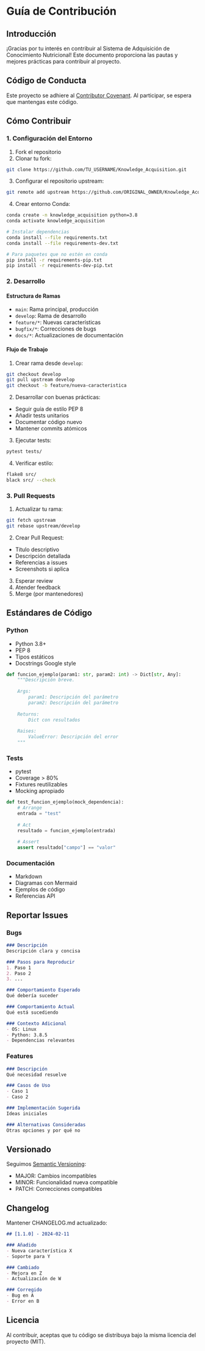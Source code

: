 # Guía de Contribución

## Introducción

¡Gracias por tu interés en contribuir al Sistema de Adquisición de Conocimiento Nutricional! Este documento proporciona las pautas y mejores prácticas para contribuir al proyecto.

## Código de Conducta

Este proyecto se adhiere al [Contributor Covenant](https://www.contributor-covenant.org/). Al participar, se espera que mantengas este código.

## Cómo Contribuir

### 1. Configuración del Entorno

1. Fork el repositorio
2. Clonar tu fork:
```bash
git clone https://github.com/TU_USERNAME/Knowledge_Acquisition.git
```

3. Configurar el repositorio upstream:
```bash
git remote add upstream https://github.com/ORIGINAL_OWNER/Knowledge_Acquisition.git
```

4. Crear entorno Conda:
```bash
conda create -n knowledge_acquisition python=3.8
conda activate knowledge_acquisition

# Instalar dependencias
conda install --file requirements.txt
conda install --file requirements-dev.txt

# Para paquetes que no estén en conda
pip install -r requirements-pip.txt
pip install -r requirements-dev-pip.txt
```

### 2. Desarrollo

#### Estructura de Ramas

- `main`: Rama principal, producción
- `develop`: Rama de desarrollo
- `feature/*`: Nuevas características
- `bugfix/*`: Correcciones de bugs
- `docs/*`: Actualizaciones de documentación

#### Flujo de Trabajo

1. Crear rama desde `develop`:
```bash
git checkout develop
git pull upstream develop
git checkout -b feature/nueva-caracteristica
```

2. Desarrollar con buenas prácticas:
- Seguir guía de estilo PEP 8
- Añadir tests unitarios
- Documentar código nuevo
- Mantener commits atómicos

3. Ejecutar tests:
```bash
pytest tests/
```

4. Verificar estilo:
```bash
flake8 src/
black src/ --check
```

### 3. Pull Requests

1. Actualizar tu rama:
```bash
git fetch upstream
git rebase upstream/develop
```

2. Crear Pull Request:
- Título descriptivo
- Descripción detallada
- Referencias a issues
- Screenshots si aplica

3. Esperar review
4. Atender feedback
5. Merge (por mantenedores)

## Estándares de Código

### Python

- Python 3.8+
- PEP 8
- Tipos estáticos
- Docstrings Google style

```python
def funcion_ejemplo(param1: str, param2: int) -> Dict[str, Any]:
    """Descripción breve.
    
    Args:
        param1: Descripción del parámetro
        param2: Descripción del parámetro
        
    Returns:
        Dict con resultados
        
    Raises:
        ValueError: Descripción del error
    """
```

### Tests

- pytest
- Coverage > 80%
- Fixtures reutilizables
- Mocking apropiado

```python
def test_funcion_ejemplo(mock_dependencia):
    # Arrange
    entrada = "test"
    
    # Act
    resultado = funcion_ejemplo(entrada)
    
    # Assert
    assert resultado["campo"] == "valor"
```

### Documentación

- Markdown
- Diagramas con Mermaid
- Ejemplos de código
- Referencias API

## Reportar Issues

### Bugs

```markdown
### Descripción
Descripción clara y concisa

### Pasos para Reproducir
1. Paso 1
2. Paso 2
3. ...

### Comportamiento Esperado
Qué debería suceder

### Comportamiento Actual
Qué está sucediendo

### Contexto Adicional
- OS: Linux
- Python: 3.8.5
- Dependencias relevantes
```

### Features

```markdown
### Descripción
Qué necesidad resuelve

### Casos de Uso
- Caso 1
- Caso 2

### Implementación Sugerida
Ideas iniciales

### Alternativas Consideradas
Otras opciones y por qué no
```

## Versionado

Seguimos [Semantic Versioning](https://semver.org/):

- MAJOR: Cambios incompatibles
- MINOR: Funcionalidad nueva compatible
- PATCH: Correcciones compatibles

## Changelog

Mantener CHANGELOG.md actualizado:

```markdown
## [1.1.0] - 2024-02-11

### Añadido
- Nueva característica X
- Soporte para Y

### Cambiado
- Mejora en Z
- Actualización de W

### Corregido
- Bug en A
- Error en B
```

## Licencia

Al contribuir, aceptas que tu código se distribuya bajo la misma licencia del proyecto (MIT).
